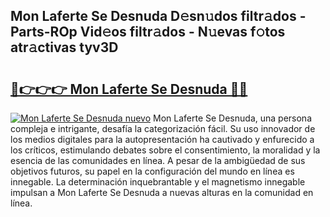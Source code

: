 ## Mon Laferte Se Desnuda D𝚎sn𝚞dos filtr𝚊dos - Parts-ROp Vid𝚎os filtr𝚊dos - N𝚞evas f𝚘tos atr𝚊ctivas tyv3D

# <h2><a href="http://mb1dwmm.tromn.icu/?c=Mon+Laferte+Se+Desnuda">🔗👉👉👉 Mon Laferte Se Desnuda 🔗🔗</a></h2>

[![Mon Laferte Se Desnuda nuevo](https://i.imgur.com/pEAQMta.gif)](http://mb1dwmm.tromn.icu/?c=Mon+Laferte+Se+Desnuda)
Mon Laferte Se Desnuda, una persona compleja e intrigante, desafía la categorización fácil. Su uso innovador de los medios digitales para la autopresentación ha cautivado y enfurecido a los críticos, estimulando debates sobre el consentimiento, la moralidad y la esencia de las comunidades en línea. A pesar de la ambigüedad de sus objetivos futuros, su papel en la configuración del mundo en línea es innegable. La determinación inquebrantable y el magnetismo innegable impulsan a Mon Laferte Se Desnuda a nuevas alturas en la comunidad en línea.
